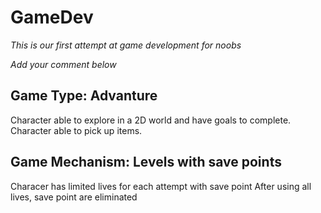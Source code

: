 # GameDev

*This is our first attempt at game development for noobs*

*Add your comment below*

## Game Type: Advanture

Character able to explore in a 2D world and have goals to complete.
Character able to pick up items.

## Game Mechanism: Levels with save points

Characer has limited lives for each attempt with save point
After using all lives, save point are eliminated

